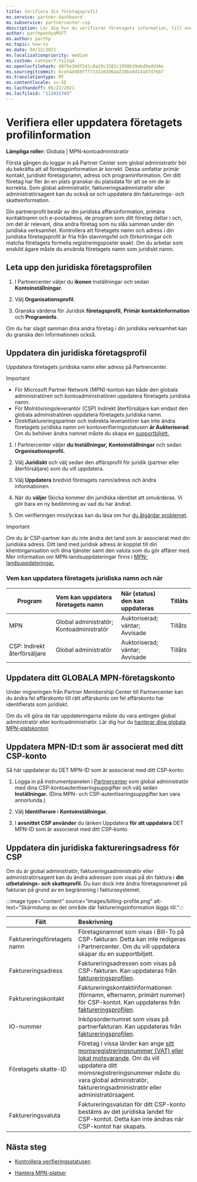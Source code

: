 ```yaml
---
title: Verifiera din företagsprofil
ms.service: partner-dashboard
ms.subservice: partnercenter-csp
description: Lär dig hur du verifierar företagets information, till exempel primär kontakt, adress och programinformation. Du kan också uppdatera dina juridiska adresser och faktureringsadresser.
author: parthpandyaMSFT
ms.author: parthp
ms.topic: how-to
ms.date: 04/12/2021
ms.localizationpriority: medium
ms.custom: contperf-fy21q4
ms.openlocfilehash: 49f5e30df241c8a29c3282c1958b39ebd9add36e
ms.sourcegitcommit: bce54ddb9fff7332a03d6aa228ba9414a87d76b7
ms.translationtype: MT
ms.contentlocale: sv-SE
ms.lasthandoff: 06/22/2021
ms.locfileid: "112431743"
---
```

# <a name="verify-or-update-your-company-profile-information"></a>Verifiera eller uppdatera företagets profilinformation 

**Lämpliga roller:** Globala | MPN-kontoadministratör

Första gången du loggar in på Partner Center som global administratör bör du bekräfta att all företagsinformation är korrekt. Dessa omfattar primär kontakt, juridiskt företagsnamn, adress och programinformation. Om ditt företag har fler än en plats granskar du platsdata för att se om de är korrekta. Som global administratör, faktureringsadministratör eller administratörsagent kan du också se och uppdatera din fakturerings- och skatteinformation.

Din partnerprofil består av din juridiska affärsinformation, primära kontaktnamn och e-postadress, de program som ditt företag deltar i och, om det är relevant, dina andra företag som nu slås samman under din juridiska verksamhet. Kontrollera att företagets namn och adress i din juridiska företagsprofil är fria från stavningsfel och förkortningar och matcha företagets formella registreringsposter exakt. Om du arbetar som enskild ägare måste du använda företagets namn som juridiskt namn.


## <a name="locate-the-legal-business-profile"></a>Leta upp den juridiska företagsprofilen

1. I Partnercenter väljer du **ikonen** Inställningar och sedan **Kontoinställningar.**
 
1. Välj **Organisationsprofil**. 

2. Granska värdena för Juridisk **företagsprofil,** **Primär kontaktinformation** och **Programinfo**.

Om du har slagit samman dina andra företag i din juridiska verksamhet kan du granska den informationen också. 

## <a name="update-your-legal-business-profile"></a>Uppdatera din juridiska företagsprofil 

Uppdatera företagets juridiska namn eller adress på Partnercenter.

>[!Important]
>- För Microsoft Partner Network (MPN)-konton kan både den globala administratören och kontoadministratören uppdatera företagets juridiska namn.
>- För Molnlösningsleverantör (CSP) Indirekt återförsäljare kan endast den globala administratören uppdatera företagets juridiska namn. 
>- Direktfaktureringspartner och indirekta leverantörer kan inte ändra företagets juridiska namn om kontoverifieringsstatusen **är Auktoriserad**. Om du behöver ändra namnet måste du skapa en [supportbiljett.](https://partner.microsoft.com/dashboard/support/servicerequests/create?stage=2&topicid=eb74583c-61b3-2124-bffc-00920e0ae772)



1. I Partnercenter väljer **du Inställningar,** **Kontoinställningar** och sedan **Organisationsprofil.**

2. Välj **Juridiskt** och välj sedan den affärsprofil för juridik (partner eller återförsäljare) som du vill uppdatera.

1. Välj **Uppdatera** bredvid företagets namn/adress och ändra informationen.
 
1. När du **väljer** Skicka kommer din juridiska identitet att omvärderas. Vi gör bara en ny bedömning av vad du har ändrat.

1. Om verifieringen misslyckas kan du läsa om hur [du åtgärdar problemet](verification-responses.md).

>[!Important]
>Om du är CSP-partner kan du inte ändra det land som är associerat med din juridiska adress. Ditt land med juridisk adress är kopplat till din klientorganisation och dina tjänster samt den valuta som du gör affärer med. Mer information om MPN-landsuppdateringar finns i [MPN-landsuppdateringar.](manage-locations.md#change-country-of-partner-global-account)


### <a name="who-can-update-legal-business-name-and-when"></a>Vem kan uppdatera företagets juridiska namn och när

|**Program**|**Vem kan uppdatera företagets namn**|**När (status) den kan uppdateras**|**Tillåts**|
|---------------------|:-------------------------------|:------------|:-----------------|
MPN|Global administratör; Kontoadministratör|Auktoriserad; väntar; Avvisade| Tillåts|
|CSP: Indirekt återförsäljare|Global administratör|Auktoriserad; väntar; Avvisade| Tillåts|


## <a name="update-your-mpn-global-business-account"></a>Uppdatera ditt GLOBALA MPN-företagskonto

Under migreringen från Partner Membership Center till Partnercenter kan du ändra fel affärskonto till rätt affärskonto om fel affärskonto har identifierats som juridiskt.

Om du vill göra de här uppdateringarna måste du vara antingen global administratör eller kontoadministratör. Lär dig hur du [hanterar dina globala MPN-platskonton](manage-locations.md)


## <a name="update-your-mpn-id-associated-with-your-csp-account"></a>Uppdatera MPN-ID:t som är associerat med ditt CSP-konto

Så här uppdaterar du DET MPN-ID som är associerat med ditt CSP-konto:

1. Logga in på instrumentpanelen i [Partnercenter](https://partner.microsoft.com/dashboard/home) som global administratör med dina CSP-kontoautentiseringsuppgifter och välj sedan **Inställningar.** (Dina MPN- och CSP-autentiseringsuppgifter kan vara annorlunda.)
 
1. Välj **Identifierare** i **Kontoinställningar.**

1. I **avsnittet CSP använder** du länken Uppdatera **för att uppdatera** DET MPN-ID som är associerat med ditt CSP-konto 


## <a name="update-your-csp-legal-billing-address"></a>Uppdatera din juridiska faktureringsadress för CSP

Om du är global administratör, faktureringsadministratör eller administratörsagent kan du ändra adressen som visas på din faktura i **din utbetalnings- och skatteprofil.** Du kan dock inte ändra företagsnamnet på fakturan på grund av en begränsning i fakturasystemet.

:::image type="content" source="images/billing-profile.png" alt-text="Skärmdump av det område där faktureringsinformation läggs till.":::

|**Fält**  |**Beskrivning**|  
|---------------------|:------------------|
|Faktureringsföretagets namn|Företagsnamnet som visas i Bill-To på CSP-fakturan.  Detta kan inte redigeras i Partnercenter.  Om du vill uppdatera skapar du en supportbiljett.|
|Faktureringsadress|Faktureringsadressen som visas på CSP-fakturan. Kan uppdateras från [faktureringsprofilen](https://partner.microsoft.com/dashboard/account/v3/accountsettings/billingprofile#commercial).|
|Faktureringskontakt|Faktureringskontaktinformationen (förnamn, efternamn, primärt nummer) för CSP-kontot.  Kan uppdateras från [faktureringsprofilen](https://partner.microsoft.com/dashboard/account/v3/accountsettings/billingprofile#commercial).|
|IO-nummer|Inköpsordernumret som visas på partnerfakturan. Kan uppdateras från [faktureringsprofilen](https://partner.microsoft.com/dashboard/account/v3/accountsettings/billingprofile#commercial).|
|Företagets skatte-ID|Företag i vissa länder kan ange [sitt momsregistreringsnummer (VAT) eller lokal motsvarande](./organization-tax-info.md). Om du vill uppdatera ditt momsregistreringsnummer måste du vara global administratör, faktureringsadministratör eller administratörsagent.|
|Faktureringsvaluta|Faktureringsvalutan för ditt CSP-konto bestäms av det juridiska landet för CSP-kontot.  Detta kan inte ändras när CSP-kontot har skapats.|

## <a name="next-steps"></a>Nästa steg

- [Kontrollera verifieringsstatusen](verification-responses.md)

- [Hantera MPN-platser](manage-locations.md)